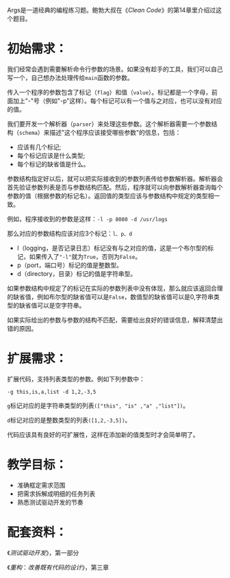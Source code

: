 Args是一道经典的编程练习题。鲍勃大叔在《*Clean Code*》的第14章里介绍过这个题目。



# 初始需求：

我们经常会遇到需要解析命令行参数的场景。如果没有趁手的工具，我们可以自己写一个，自己想办法处理传给`main`函数的参数。



传入一个程序的参数包含了标记（`flag`）和值（`value`）。标记都是一个字母，前面加上"-"号（例如"-p"这样）。每个标记可以有一个值与之对应，也可以没有对应的值。



我们要开发一个解析器（`parser`）来处理这些参数。这个解析器需要一个参数结构（`schema`）来描述"这个程序应该接受哪些参数"的信息，包括：

- 应该有几个标记;
- 每个标记应该是什么类型;
- 每个标记的缺省值是什么。



参数结构指定好以后，就可以把实际接收到的参数列表传给参数解析器。解析器会首先验证参数列表是否与参数结构匹配。然后，程序就可以向参数解析器查询每个参数的值（根据参数的标记名）。返回值的类型应该与参数结构中规定的类型相一致。



例如，程序接收到的参数是这样：`-l -p 8080 -d /usr/logs`

那么对应的参数结构应该对应3个标记：`l、p、d`

- l（logging，是否记录日志）标记没有与之对应的值，这是一个布尔型的标记，如果传入了`"-l"`就为`True`，否则为`False`。
- p（port，端口号）标记的值是整数型。
- d（directory，目录）标记的值是字符串型。

如果参数结构中规定了的标记在实际的参数列表中没有体现，那么就应该返回合理的缺省值，例如布尔型的缺省值可以是`False`，数值型的缺省值可以是0,字符串类型的缺省值可以是空字符串。

如果实际给出的参数与参数的结构不匹配，需要给出良好的错误信息，解释清楚出错的原因。



# 扩展需求：

扩展代码，支持列表类型的参数。例如下列参数中：

`-g this,is,a,list -d 1,2,-3,5`

`g`标记对应的是字符串类型的列表`(["this", "is" ,"a" ,"list"])`。

`d`标记对应的是整数类型的列表`([1,2,-3,5])`。

代码应该具有良好的可扩展性，这样在添加新的值类型时才会简单明了。



# 教学目标：

- 准确框定需求范围
- 把需求拆解成明细的任务列表
- 熟悉测试驱动开发的节奏



# 配套资料：

《*测试驱动开发*》，第一部分

《*重构*：*改善既有代码的设计*》，第三章